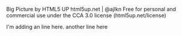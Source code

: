 Big Picture by HTML5 UP
html5up.net | @ajlkn
Free for personal and commercial use under the CCA 3.0 license (html5up.net/license)

I'm adding  an line here.
another line here